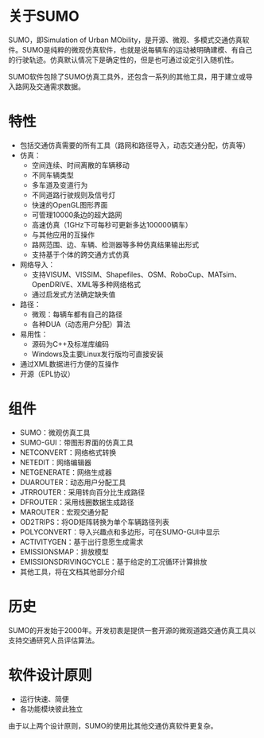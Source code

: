 # 关于SUMO

SUMO，即Simulation of Urban MObility，是开源、微观、多模式交通仿真软件。SUMO是纯粹的微观仿真软件，也就是说每辆车的运动被明确建模、有自己的行驶轨迹。仿真默认情况下是确定性的，但是也可通过设定引入随机性。

SUMO软件包除了SUMO仿真工具外，还包含一系列的其他工具，用于建立或导入路网及交通需求数据。

# 特性

- 包括交通仿真需要的所有工具（路网和路径导入，动态交通分配，仿真等）
- 仿真：
  - 空间连续、时间离散的车辆移动
  - 不同车辆类型
  - 多车道及变道行为
  - 不同道路行驶规则及信号灯
  - 快速的OpenGL图形界面
  - 可管理10000条边的超大路网
  - 高速仿真（1GHz下可每秒可更新多达100000辆车）
  - 与其他应用的互操作
  - 路网范围、边、车辆、检测器等多种仿真结果输出形式
  - 支持基于个体的跨交通方式仿真
- 网络导入：
  - 支持VISUM、VISSIM、Shapefiles、OSM、RoboCup、MATsim、OpenDRIVE、XML等多种网络格式
  - 通过启发式方法确定缺失值
- 路径：
  - 微观：每辆车都有自己的路径
  - 各种DUA（动态用户分配）算法
- 易用性：
  - 源码为C++及标准库编码
  - Windows及主要Linux发行版均可直接安装
- 通过XML数据进行方便的互操作
- 开源（EPL协议）

# 组件

- SUMO：微观仿真工具
- SUMO-GUI：带图形界面的仿真工具
- NETCONVERT：网络格式转换
- NETEDIT：网络编辑器
- NETGENERATE：网络生成器
- DUAROUTER：动态用户分配工具
- JTRROUTER：采用转向百分比生成路径
- DFROUTER：采用线圈数据生成路径
- MAROUTER：宏观交通分配
- OD2TRIPS：将OD矩阵转换为单个车辆路径列表
- POLYCONVERT：导入兴趣点和多边形，可在SUMO-GUI中显示
- ACTIVITYGEN：基于出行意愿生成需求
- EMISSIONSMAP：排放模型
- EMISSIONSDRIVINGCYCLE：基于给定的工况循环计算排放
- 其他工具，将在文档其他部分介绍

# 历史

SUMO的开发始于2000年。开发初衷是提供一套开源的微观道路交通仿真工具以支持交通研究人员评估算法。

# 软件设计原则

- 运行快速、简便
- 各功能模块彼此独立

由于以上两个设计原则，SUMO的使用比其他交通仿真软件更复杂。
